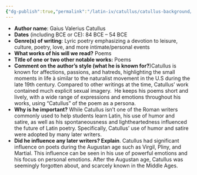 ```yaml
---
{"dg-publish":true,"permalink":"/latin-iv/catullus/catullus-background/","tags":["latin"]}
---
```


- **Author name**: Gaius Valerius Catullus
- **Dates** (including BCE or CE): 84 BCE – 54 BCE
- **Genre(s) of writing**: Lyric poetry emphasizing a devotion to leisure, culture, poetry, love, and more intimate/personal events
- **What works of his will we read?** Poems
- **Title of one or two other notable works:** Poems
- **Comment on the author’s style (what he is known for?**)Catullus is known for affections, passions, and hatreds, highlighting the small moments in life à similar to the naturalist movement in the U.S during the late 19th century. Compared to other writings at the time, Catullus’ work contained much explicit sexual imagery.  He keeps his poems short and lively, with a wide range of expressions and emotions throughout his works, using “Catullus” of the poem as a persona.
- **Why is he important?** While Catullus isn’t one of the Roman writers commonly used to help students learn Latin, his use of humor and satire, as well as his spontaneousness and lightheartedness influenced the future of Latin poetry. Specifically, Catullus’ use of humor and satire were adopted by many later writers.
- **Did he influence any later writers? Explain**. Catullus had significant influence on poets during the Augustan age such as Virgil, Pliny, and Martial. This influence can be seen in his use of powerful emotions and his focus on personal emotions. After the Augustan age, Catullus was seemingly forgotten about, and scarcely known in the Middle Ages.
